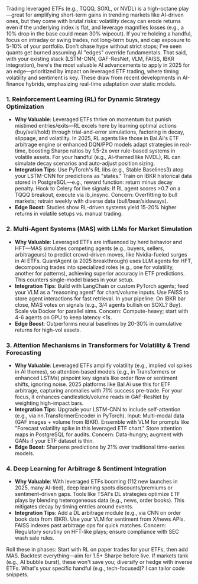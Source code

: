 Trading leveraged ETFs (e.g., TQQQ, SOXL, or NVDL) is a high-octane play—great for amplifying short-term gains in trending markets like AI-driven ones, but they come with brutal risks: volatility decay can erode returns even if the underlying index is flat, and leverage magnifies losses (e.g., a 10% drop in the base could mean 30% wipeout). If you're holding a handful, focus on intraday or swing trades, not long-term buys, and cap exposure to 5-10% of your portfolio. Don't chase hype without strict stops; I've seen quants get burned assuming AI "edges" override fundamentals. That said, with your existing stack (LSTM-CNN, GAF-ResNet, VLM, FAISS, IBKR integration), here's the most valuable AI advancements to apply in 2025 for an edge—prioritized by impact on leveraged ETF trading, where timing volatility and sentiment is key. These draw from recent developments in AI-finance hybrids, emphasizing real-time adaptation over static models.

### 1. **Reinforcement Learning (RL) for Dynamic Strategy Optimization**
   - **Why Valuable**: Leveraged ETFs thrive on momentum but punish mistimed entries/exits—RL excels here by learning optimal actions (buy/sell/hold) through trial-and-error simulations, factoring in decay, slippage, and volatility. In 2025, RL agents like those in Bal.Ai's ETF arbitrage engine or enhanced DQN/PPO models adapt strategies in real-time, boosting Sharpe ratios by 1.5-2x over rule-based systems in volatile assets. For your handful (e.g., AI-themed like NVDL), RL can simulate decay scenarios and auto-adjust position sizing.
   - **Integration Tips**: Use PyTorch's RL libs (e.g., Stable Baselines3) atop your LSTM-CNN for predictions as "states." Train on IBKR historical data stored in PostgreSQL—e.g., reward function: return minus decay penalty. Hook to Celery for live signals: If RL agent scores >0.7 on a TQQQ breakout, execute via ib_insync. Concern: Overfitting to bull markets; retrain weekly with diverse data (bull/bear/sideways).
   - **Edge Boost**: Studies show RL-driven systems yield 15-20% higher returns in volatile setups vs. manual trading.

### 2. **Multi-Agent Systems (MAS) with LLMs for Market Simulation**
   - **Why Valuable**: Leveraged ETFs are influenced by herd behavior and HFT—MAS simulates competing agents (e.g., buyers, sellers, arbitrageurs) to predict crowd-driven moves, like Nvidia-fueled surges in AI ETFs. QuantAgent (a 2025 breakthrough) uses LLM agents for HFT, decomposing trades into specialized roles (e.g., one for volatility, another for patterns), achieving superior accuracy in ETF predictions. This counters single-model biases in your setup.
   - **Integration Tips**: Build with LangChain or custom PyTorch agents; feed your VLM as a "reasoning agent" for chart/volume inputs. Use FAISS to store agent interactions for fast retrieval. In your pipeline: On IBKR bar close, MAS votes on signals (e.g., 3/4 agents bullish on SOXL? Buy). Scale via Docker for parallel sims. Concern: Compute-heavy; start with 4-6 agents on GPU to keep latency <1s.
   - **Edge Boost**: Outperforms neural baselines by 20-30% in cumulative returns for high-vol assets.

### 3. **Attention Mechanisms in Transformers for Volatility & Trend Forecasting**
   - **Why Valuable**: Leveraged ETFs amplify volatility (e.g., implied vol spikes in AI themes), so attention-based models (e.g., in Transformers or enhanced LSTMs) pinpoint key signals like order flow or sentiment shifts, ignoring noise. 2025 platforms like Bal.Ai use this for ETF arbitrage, capturing anomalies with 71% success pre-trade. For your focus, it enhances candlestick/volume reads in GAF-ResNet by weighting high-impact bars.
   - **Integration Tips**: Upgrade your LSTM-CNN to include self-attention (e.g., via nn.TransformerEncoder in PyTorch). Input: Multi-modal data (GAF images + volume from IBKR). Ensemble with VLM for prompts like "Forecast volatility spike in this leveraged ETF chart." Store attention maps in PostgreSQL for audits. Concern: Data-hungry; augment with GANs if your ETF dataset is thin.
   - **Edge Boost**: Sharpens predictions by 21% over traditional time-series models.

### 4. **Deep Learning for Arbitrage & Sentiment Integration**
   - **Why Valuable**: With leveraged ETFs booming (112 new launches in 2025, many AI-tied), deep learning spots discounts/premiums or sentiment-driven gaps. Tools like TSAI's DL strategies optimize ETF plays by blending heterogeneous data (e.g., news, order books). This mitigates decay by timing entries around events.
   - **Integration Tips**: Add a DL arbitrage module (e.g., via CNN on order book data from IBKR). Use your VLM for sentiment from X/news APIs. FAISS indexes past arbitrage ops for quick matches. Concern: Regulatory scrutiny on HFT-like plays; ensure compliance with SEC wash sale rules.

Roll these in phases: Start with RL on paper trades for your ETFs, then add MAS. Backtest everything—aim for 1.5+ Sharpe before live. If markets tank (e.g., AI bubble burst), these won't save you; diversify or hedge with inverse ETFs. What's your specific handful (e.g., tech-focused)? I can tailor code snippets.